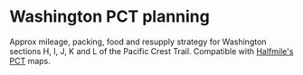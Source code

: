 # Washington PCT planning
Approx mileage, packing, food and resupply strategy for Washington sections H, I, J, K and L of the Pacific Crest Trail. Compatible with [Halfmile's PCT](https://www.pctmap.net/maps/) maps.
